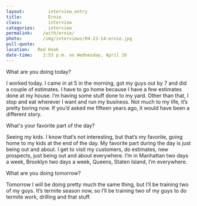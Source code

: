 ```yaml
---
layout:         interview_entry
title:          Ernie
class:          interview
categories:     interview
permalink:    /with/ernie/
photo:        /img/interviews/04-23-14-ernie.jpg
pull-quote:
location:   Red Hook
date-time:    1:53 p.m. on Wednesday, April 16
---
```


<p class="question">What are you doing today?</p>
<p>I worked today. I came in at 5 in the morning, got my guys out by 7 and did a couple of estimates. I have to go home because I have a few estimates done at my house. I’m having some stuff done to my yard. Other than that, I stop and eat wherever I want and run my business. Not much to my life, it’s pretty boring now. If you’d asked me fifteen years ago, it would have been a different story.</p>

<p class="question">What's your favorite part of the day?</p>
<p>Seeing my kids. I know that’s not interesting, but that’s my favorite, going home to my kids at the end of the day. My favorite part during the day is just being out and about. I get to visit my customers, do estimates, new prospects, just being out and about everywhere. I’m in Manhattan two days a week, Brooklyn two days a week, Queens, Staten Island, I’m everywhere. </p>

<p class="question">What are you doing tomorrow?</p>
<p>Tomorrow I will be doing pretty much the same thing, but I’ll be training two of my guys. It’s termite season now, so I’ll be training two of my guys to do termite work, drilling and that stuff.</p>
